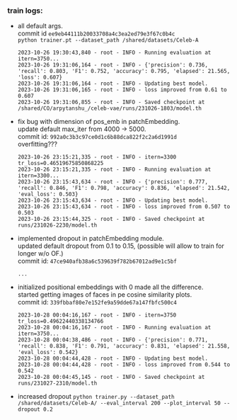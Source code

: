### train logs:
- all default args.  
commit id `ee9eb44111b20033708a4c3ea2ed79e3f67c0b4c`  
`python trainer.pt --dataset_path /shared/datasets/Celeb-A`

    ```
    2023-10-26 19:30:43,840 - root - INFO - Running evaluation at itern=3750...
    2023-10-26 19:31:06,164 - root - INFO - {'precision': 0.736, 'recall': 0.803, 'F1': 0.752, 'accuracy': 0.795, 'elapsed': 21.565, 'loss': 0.607}
    2023-10-26 19:31:06,164 - root - INFO - Updating best model.
    2023-10-26 19:31:06,165 - root - INFO - loss improved from 0.61 to 0.607
    2023-10-26 19:31:06,855 - root - INFO - Saved checkpoint at /shared/CO/arpytanshu_/celeb-vae/runs/231026-1803/model.th
    ```

- fix bug with dimension of pos_emb in patchEmbedding.  
update default max_iter from 4000 -> 5000.  
commit id: `992a0c3b3c97ce0d1c6b88dca822f2c2a6d1991d`  
overfitting???
    ```
    2023-10-26 23:15:21,335 - root - INFO - itern=3300 tr_loss=0.46519675850868225
    2023-10-26 23:15:21,335 - root - INFO - Running evaluation at itern=3300...
    2023-10-26 23:15:43,634 - root - INFO - {'precision': 0.777, 'recall': 0.846, 'F1': 0.798, 'accuracy': 0.836, 'elapsed': 21.542, 'eval_loss': 0.503}
    2023-10-26 23:15:43,634 - root - INFO - Updating best model.
    2023-10-26 23:15:43,634 - root - INFO - loss improved from 0.507 to 0.503
    2023-10-26 23:15:44,325 - root - INFO - Saved checkpoint at runs/231026-2230/model.th
    ```

- implemented dropout in patchEmbedding module.  
updated default dropout from 0.1 to 0.15, (possible will allow to train for longer w/o OF.)  
commit id: `47ce940afb38a6c539639f782b67012ad9e1c5bf`
    ```
    ...
    ```

- initialized positional embeddings with 0 made all the difference.  
started getting images of faces in pe cosine similarity plots.  
commit id: `339fbbaf80e7e152fe9a59dde67a147fbfc500c4`  
    ```
    2023-10-28 00:04:16,167 - root - INFO - itern=3750 tr_loss=0.49622440338134766
    2023-10-28 00:04:16,167 - root - INFO - Running evaluation at itern=3750...
    2023-10-28 00:04:38,486 - root - INFO - {'precision': 0.771, 'recall': 0.838, 'F1': 0.791, 'accuracy': 0.831, 'elapsed': 21.558, 'eval_loss': 0.542}
    2023-10-28 00:04:44,428 - root - INFO - Updating best model.
    2023-10-28 00:04:44,428 - root - INFO - loss improved from 0.544 to 0.542
    2023-10-28 00:04:45,145 - root - INFO - Saved checkpoint at runs/231027-2310/model.th
    ```

- increased dropout
    `python trainer.py --dataset_path /shared/datasets/Celeb-A/ --eval_interval 200 --plot_interval 50 --dropout 0.2`